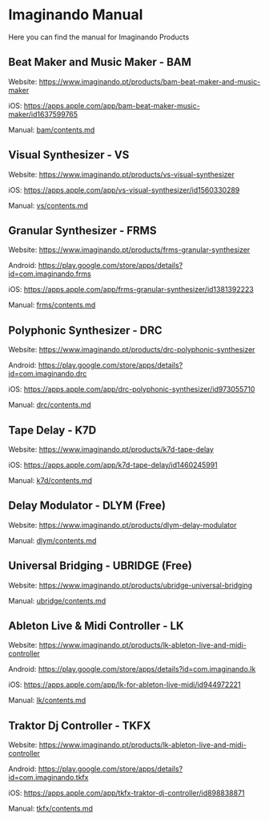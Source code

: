 # Imaginando Manual

Here you can find the manual for Imaginando Products

## Beat Maker and Music Maker - BAM

Website: https://www.imaginando.pt/products/bam-beat-maker-and-music-maker

iOS: https://apps.apple.com/app/bam-beat-maker-music-maker/id1637599765

Manual: [bam/contents.md]()

## Visual Synthesizer - VS

Website: https://www.imaginando.pt/products/vs-visual-synthesizer

iOS: https://apps.apple.com/app/vs-visual-synthesizer/id1560330289

Manual: [vs/contents.md]()

## Granular Synthesizer - FRMS

Website: https://www.imaginando.pt/products/frms-granular-synthesizer

Android: https://play.google.com/store/apps/details?id=com.imaginando.frms

iOS: https://apps.apple.com/app/frms-granular-synthesizer/id1381392223

Manual: [frms/contents.md]()

## Polyphonic Synthesizer - DRC

Website: https://www.imaginando.pt/products/drc-polyphonic-synthesizer

Android: https://play.google.com/store/apps/details?id=com.imaginando.drc

iOS: https://apps.apple.com/app/drc-polyphonic-synthesizer/id973055710

Manual: [drc/contents.md]()

## Tape Delay - K7D

Website: https://www.imaginando.pt/products/k7d-tape-delay

iOS: https://apps.apple.com/app/k7d-tape-delay/id1460245991

Manual: [k7d/contents.md]()

## Delay Modulator - DLYM (Free)

Website: https://www.imaginando.pt/products/dlym-delay-modulator

Manual: [dlym/contents.md]()

## Universal Bridging - UBRIDGE (Free)

Website: https://www.imaginando.pt/products/ubridge-universal-bridging

Manual: [ubridge/contents.md]()

## Ableton Live & Midi Controller - LK

Website: https://www.imaginando.pt/products/lk-ableton-live-and-midi-controller

Android: https://play.google.com/store/apps/details?id=com.imaginando.lk

iOS: https://apps.apple.com/app/lk-for-ableton-live-midi/id944972221

Manual: [lk/contents.md]()

## Traktor Dj Controller - TKFX

Website: https://www.imaginando.pt/products/lk-ableton-live-and-midi-controller

Android: https://play.google.com/store/apps/details?id=com.imaginando.tkfx

iOS: https://apps.apple.com/app/tkfx-traktor-dj-controller/id898838871

Manual: [tkfx/contents.md]()
